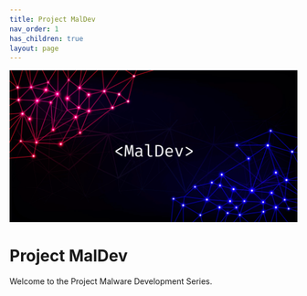```yaml
---
title: Project MalDev
nav_order: 1
has_children: true
layout: page
---
```


![GWC2Banner](/assets/images/MalDev-Banner.png)

# Project MalDev

Welcome to the Project Malware Development Series.
